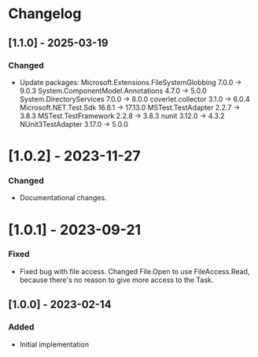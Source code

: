 # Changelog

## [1.1.0] - 2025-03-19
### Changed
- Update packages:
  Microsoft.Extensions.FileSystemGlobbing  7.0.0  -> 9.0.3
  System.ComponentModel.Annotations        4.7.0  -> 5.0.0
  System.DirectoryServices                 7.0.0  -> 8.0.0
  coverlet.collector                       3.1.0  -> 6.0.4
  Microsoft.NET.Test.Sdk                   16.6.1 -> 17.13.0
  MSTest.TestAdapter                       2.2.7  -> 3.8.3
  MSTest.TestFramework                     2.2.8  -> 3.8.3
  nunit                                    3.12.0 -> 4.3.2
  NUnit3TestAdapter                        3.17.0 -> 5.0.0

# [1.0.2] - 2023-11-27
### Changed
- Documentational changes.

# [1.0.1] - 2023-09-21
### Fixed
- Fixed bug with file access. Changed File.Open to use FileAccess.Read, because there's no reason to give more access to the Task.

## [1.0.0] - 2023-02-14
### Added
- Initial implementation